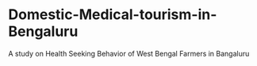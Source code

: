 # Domestic-Medical-tourism-in-Bengaluru
A study on Health Seeking Behavior of West Bengal Farmers in Bangaluru
